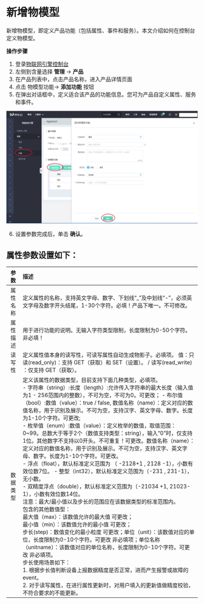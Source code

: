 # 新增物模型

新增物模型，即定义产品功能（包括属性、事件和服务）。本文介绍如何在控制台定义物模型。

**操作步骤**

1. 登录[物联网引擎控制台](https://iot-console.jdcloud.com/core)
2. 左侧到含量选择 **管理** -> **产品**
3. 在产品列表中，点击产品名称，进入产品详情页面
4. 点击 物模型功能-> **添加功能** 按钮
5. 在弹出对话框中，定义适合该产品的功能信息。您可为产品自定义属性、服务和事件。

![Create-Ting-Model](../../../../../image/IoT/IoT-Engine/Ting-Model-Creation.png)


6. 设置参数完成后，单击 **确认**。


## 属性参数设置如下：

| 参数                  | 描述                 |
| :-------------------: | :------------------- |
|属性名称  | 定义属性的名称，支持英文字母、数字、下划线“_”及中划线“-”，必须英文字母及数字开头结尾，1-30个字符。必填！产品下唯一。不可修改。 | 
|属性描述 | 用于进行功能的说明。无输入字符类型限制，长度限制为0-50个字符。非必填！ | 
|读写性 | 定义属性值本身的读写性，可读写属性自动生成物影子。必填项。	值：只读(read_only)：支持 GET（获取）和 SET（设置）。 / 读写(read_write) ：仅支持 GET（获取）。  | 
|数据类型 | 定义该属性的数据类型，目前支持下面几种类型，必填项。<br>  - 字符串（string）:长度（length）:允许传入字符串的最大长度（输入值为1 - 256范围内的整数），不可为空，不可为0。可更改； - 布尔值（bool）:数值（value）：true / false, 数值名称（name）：定义对应的数值名称，用于识别及展示。不可为空，支持汉字、英文字母、数字。长度为1-10个字符。可更改;<br>   - 枚举值（enum）:数值（value）：定义枚举的数值，取值范围：0~99。总数大于等于2个（数值支持类型：string），输入“0”时，仅支持1位。其他数字不支持以0开头。不可重复！可更改。数值名称（name）：定义对应的数值名称，用于识别及展示。不可为空，支持汉字、英文字母、数字。长度为1-10个字符。可更改。 <br> - 浮点（float），默认标准定义范围为 （ -2128+1 , 2128 -1），小数有效位数7位。  - 整型（int32），默认标准定义范围为（-231 , 231-1），无小数。<br>   - 双精度浮点（double），默认标准定义范围为（-21034 +1, 21023-1），小数有效位数14位。   <br> 注意：最大/最小值以及步长的范围应在该数据类型的标准范围内。 <br> 包含的其他数值型：<br> 最大值（max）：该数值允许的最大值 可更改；	 <br> 最小值（min）：该数值允许的最小值 可更改；	 <br> 步长(step)：数值变化的最小粒度 可更改；单位（unit）：该数值对应的单位，长度限制为0-10个字符。可更改 非必填项；单位名称（unitname）：该数值对应的单位名称，长度限制为0-10个字符。可更改 非必填项。<br> 步长使用场景如下：<br> 1. 根据步长值判断设备上报数据精度是否正常，进而产生报警或故障的event。<br>  2. 对于读写属性，在进行属性更新时，对用户填入的更新值做精度校验，不符合要求的不能更新。|
